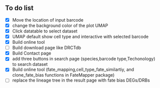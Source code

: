 ## To do list
- [x] Move the location of input barcode
- [x] change the background color of the plot UMAP 
- [x] Click datatable to select dataset
- [x] UMAP default show cell type and interactive with selected barcode
- [x] Build online tool
- [ ] Build download page like DRCTdb
- [x] Build Contact page
- [x] add three buttons in search page (species,barcode type,Techonology) to search dataset
- [x] Build online tool (fate_mapping,cell_type_fate_similartiy, and clone_fate_bias functions in FateMapper package)
- [ ] replace the lineage tree in the result page with fate bias DEGs/DRBs
